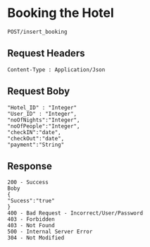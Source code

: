 # Booking the Hotel

```
POST/insert_booking

```

## Request Headers

```
Content-Type : Application/Json

```

## Request Boby

```
"Hotel_ID" : "Integer"
"User_ID" : "Integer",
"noOfNights":"Integer",
"noOfPeople":"Integer",
"checkIN":"date",
"checkOut":"date",
"payment":"String"

```

## Response

```
200 - Success
Boby
{
"Sucess":"true"
}
400 - Bad Request - Incorrect/User/Password
403 - Forbidden
403 - Not Found
500 - Internal Server Error
304 - Not Modified


```
